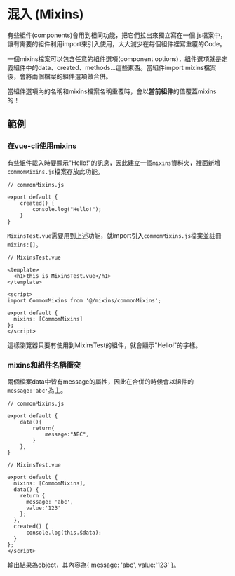 # 混入 (Mixins)
有些組件(components)會用到相同功能，把它們拉出來獨立寫在一個.js檔案中，讓有需要的組件利用import來引入使用，大大減少在每個組件裡寫重覆的Code。  

一個mixins檔案可以包含任意的組件選項(component options)，組件選項就是定義組件中的data、created、methods...這些東西。當組件import mixins檔案後，會將兩個檔案的組件選項做合併。   

當組件選項內的名稱和mixins檔案名稱重覆時，會以**當前組件**的值覆蓋mixins的！  

## 範例
### 在vue-cli使用mixins
有些組件載入時要顯示"Hello!"的訊息，因此建立一個`mixins`資料夾，裡面新增`commomMixins.js`檔案存放此功能。  
```
// commonMixins.js

export default {
    created() {
        console.log("Hello!");
    }
}
```
`MixinsTest.vue`需要用到上述功能，就import引入`commomMixins.js`檔案並註冊`mixins:[]`。
```
// MixinsTest.vue

<template>
  <h1>this is MixinsTest.vue</h1>
</template>

<script>
import CommomMixins from '@/mixins/commonMixins';

export default {
  mixins: [CommomMixins]
};
</script>
```
這樣瀏覽器只要有使用到MixinsTest的組件，就會顯示"Hello!"的字樣。  

### mixins和組件名稱衝突
兩個檔案data中皆有message的屬性，因此在合併的時候會以組件的`message:'abc'`為主。
```
// commonMixins.js

export default {
    data(){
        return{
            message:"ABC",
        }
    },
}
```
```
// MixinsTest.vue

export default {
  mixins: [CommomMixins],
  data() {
    return {
      message: 'abc',
      value:'123'
    };
  },
  created() {
      console.log(this.$data);
  }
};
</script>
```
輸出結果為object，其內容為{ message: 'abc',  value:'123' }。